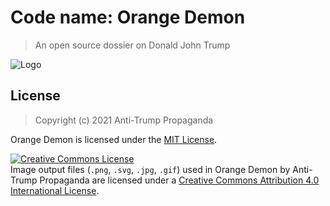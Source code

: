 # Code name: Orange Demon

> An open source dossier on Donald John Trump

![Logo](OrangeDemon.png)

## License

> Copyright (c) 2021 Anti-Trump Propaganda

Orange Demon is licensed under the [MIT License](./LICENSE).

<a rel="license" href="http://creativecommons.org/licenses/by/4.0/"><img alt="Creative Commons License" style="border-width:0" src="https://i.creativecommons.org/l/by/4.0/80x15.png" /></a><br />Image output files (`.png`, `.svg`, `.jpg`, `.gif`) used in <span xmlns:dct="http://purl.org/dc/terms/" property="dct:title">Orange Demon</span> by <span xmlns:cc="http://creativecommons.org/ns#" property="cc:attributionName">Anti-Trump Propaganda</span> are licensed under a <a rel="license" href="http://creativecommons.org/licenses/by/4.0/">Creative Commons Attribution 4.0 International License</a>.

